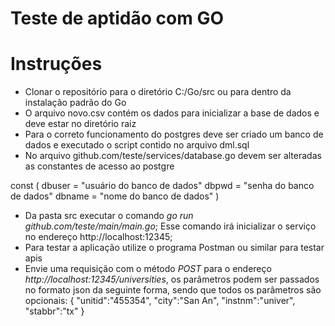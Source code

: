 # Teste de aptidão com GO

# Instruções
* Clonar o repositório para o diretório C:/Go/src ou para dentro da instalação padrão do Go
* O arquivo novo.csv contém os dados para inicializar a base de dados e deve estar no diretório raiz
* Para o correto funcionamento do postgres deve ser criado um banco de dados e executado o script contido no arquivo dml.sql
* No arquivo github.com/teste/services/database.go devem ser alteradas as constantes de acesso ao postgre

const (
	dbuser = "usuário do banco de dados"
	dbpwd = "senha do banco de dados"
	dbname = "nome do banco de dados" 
)

* Da pasta src executar o comando *go run github.com/teste/main/main.go*; 
  Esse comando irá inicializar o serviço no endereço http://localhost:12345;
* Para testar a aplicação utilize o programa Postman ou similar para testar apis
* Envie uma requisição com o método *POST* para o endereço *http://localhost:12345/universities*, os parâmetros podem ser passados no formato json da seguinte forma, sendo que todos os parâmetros são opcionais:
{
  "unitid":"455354",
	"city":"San An",
	"instnm":"univer",
	"stabbr":"tx"
}

